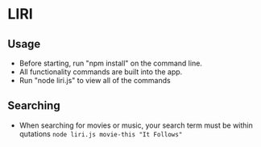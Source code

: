 # LIRI
## Usage
* Before starting, run "npm install" on the command line.
* All functionality commands are built into the app. 
* Run "node liri.js" to view all of the commands

## Searching
* When searching for movies or music, your search term must be within qutations `node liri.js movie-this "It Follows"`
